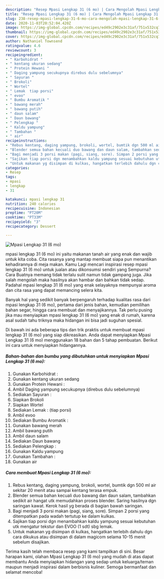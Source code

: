 ```yaml
---
description: "Resep Mpasi Lengkap 31 (6 mo) | Cara Mengolah Mpasi Lengkap 31 (6 mo) Yang Enak Dan Mudah"
title: "Resep Mpasi Lengkap 31 (6 mo) | Cara Mengolah Mpasi Lengkap 31 (6 mo) Yang Enak Dan Mudah"
slug: 238-resep-mpasi-lengkap-31-6-mo-cara-mengolah-mpasi-lengkap-31-6-mo-yang-enak-dan-mudah
date: 2020-11-03T20:52:04.420Z
image: https://img-global.cpcdn.com/recipes/ed49c2902e3c31af/751x532cq70/mpasi-lengkap-31-6-mo-foto-resep-utama.jpg
thumbnail: https://img-global.cpcdn.com/recipes/ed49c2902e3c31af/751x532cq70/mpasi-lengkap-31-6-mo-foto-resep-utama.jpg
cover: https://img-global.cpcdn.com/recipes/ed49c2902e3c31af/751x532cq70/mpasi-lengkap-31-6-mo-foto-resep-utama.jpg
author: Nathaniel Townsend
ratingvalue: 4.6
reviewcount: 3
recipeingredient:
- " Karbohidrat "
- " kentang ukuran sedang"
- " Protein Hewani "
- " Daging yampung secukupnya direbus dulu sebelumnya"
- " Sayuran "
- " Brokoli"
- " Wortel"
- " Lemak  tiap porsi"
- " evoo"
- " Bumbu Aromatik "
- " bawang merah"
- " bawang putih"
- " daun salam"
- " Daun bawang"
- " Pelengkap "
- " Kaldu yampung"
- " Tambahan "
- " air"
recipeinstructions:
- "Rebus kentang, daging yampung, brokoli, wortel, bumtik dgn 500 ml air sekitar 20 menit atau sampai kentang terasa empuk."
- "Blender semua bahan kecuali duo bawang dan daun salam, tambahkan sedikit air hangat utk memudahkan proses blender. Saring hasilnya dgn saringan kawat. Kerok hasil yg berada di bagian bawah saringan."
- "Bagi menjadi 3 porsi makan (pagi, siang, sore). Simpan 2 porsi yang ditempatkan pada wadah tertutup ke dalam kulkas."
- "Sajikan tiap porsi dgn menambahkan kaldu yampung sesuai kebutuhan utk mengatur tekstur dan EVOO (1 sdt) sbg lemak."
- "Untuk makanan yg disimpan di kulkas, hangatkan terlebih dahulu dgn cara dikukus atau disimpan di dalam magicom selama 10-15 menit sebelum disajikan."
categories:
- Resep
tags:
- mpasi
- lengkap
- 31

katakunci: mpasi lengkap 31 
nutrition: 240 calories
recipecuisine: Indonesian
preptime: "PT20M"
cooktime: "PT33M"
recipeyield: "3"
recipecategory: Dessert

---
```



![Mpasi Lengkap 31 (6 mo)](https://img-global.cpcdn.com/recipes/ed49c2902e3c31af/751x532cq70/mpasi-lengkap-31-6-mo-foto-resep-utama.jpg)


mpasi lengkap 31 (6 mo) ini yaitu makanan tanah air yang enak dan wajib untuk kita coba. Cita rasanya yang mantap membuat siapa pun menantikan kehadirannya di meja makan.
Kamu Lagi mencari inspirasi resep mpasi lengkap 31 (6 mo) untuk jualan atau dikonsumsi sendiri yang Sempurna? Cara Buatnya memang tidak terlalu sulit namun tidak gampang juga. Jika salah mengolah maka hasilnya akan hambar dan bahkan tidak sedap. Padahal mpasi lengkap 31 (6 mo) yang enak selayaknya mempunyai aroma dan cita rasa yang dapat memancing selera kita.

Banyak hal yang sedikit banyak berpengaruh terhadap kualitas rasa dari mpasi lengkap 31 (6 mo), pertama dari jenis bahan, kemudian pemilihan bahan segar, hingga cara membuat dan menyajikannya. Tak perlu pusing jika mau menyiapkan mpasi lengkap 31 (6 mo) yang enak di rumah, karena asal sudah tahu triknya maka hidangan ini bisa jadi suguhan spesial.




Di bawah ini ada beberapa tips dan trik praktis untuk membuat mpasi lengkap 31 (6 mo) yang siap dikreasikan. Anda dapat menyiapkan Mpasi Lengkap 31 (6 mo) menggunakan 18 bahan dan 5 tahap pembuatan. Berikut ini cara untuk menyiapkan hidangannya.

<!--inarticleads1-->

##### Bahan-bahan dan bumbu yang dibutuhkan untuk menyiapkan Mpasi Lengkap 31 (6 mo):

1. Gunakan  Karbohidrat :
1. Gunakan  kentang ukuran sedang
1. Gunakan  Protein Hewani :
1. Ambil  Daging yampung secukupnya (direbus dulu sebelumnya)
1. Sediakan  Sayuran :
1. Siapkan  Brokoli
1. Siapkan  Wortel
1. Sediakan  Lemak : (tiap porsi)
1. Ambil  evoo
1. Sediakan  Bumbu Aromatik :
1. Gunakan  bawang merah
1. Ambil  bawang putih
1. Ambil  daun salam
1. Sediakan  Daun bawang
1. Sediakan  Pelengkap :
1. Gunakan  Kaldu yampung
1. Gunakan  Tambahan :
1. Gunakan  air




<!--inarticleads2-->

##### Cara membuat Mpasi Lengkap 31 (6 mo):

1. Rebus kentang, daging yampung, brokoli, wortel, bumtik dgn 500 ml air sekitar 20 menit atau sampai kentang terasa empuk.
1. Blender semua bahan kecuali duo bawang dan daun salam, tambahkan sedikit air hangat utk memudahkan proses blender. Saring hasilnya dgn saringan kawat. Kerok hasil yg berada di bagian bawah saringan.
1. Bagi menjadi 3 porsi makan (pagi, siang, sore). Simpan 2 porsi yang ditempatkan pada wadah tertutup ke dalam kulkas.
1. Sajikan tiap porsi dgn menambahkan kaldu yampung sesuai kebutuhan utk mengatur tekstur dan EVOO (1 sdt) sbg lemak.
1. Untuk makanan yg disimpan di kulkas, hangatkan terlebih dahulu dgn cara dikukus atau disimpan di dalam magicom selama 10-15 menit sebelum disajikan.




Terima kasih telah membaca resep yang kami tampilkan di sini. Besar harapan kami, olahan Mpasi Lengkap 31 (6 mo) yang mudah di atas dapat membantu Anda menyiapkan hidangan yang sedap untuk keluarga/teman maupun menjadi inspirasi dalam berbisnis kuliner. Semoga bermanfaat dan selamat mencoba!
